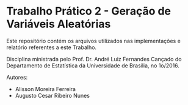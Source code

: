 # Trabalho Prático 2 - Geração de Variáveis Aleatórias

Este repositório contém os arquivos utilizados nas implementações e relatório referentes a este Trabalho. 

Disciplina ministrada pelo Prof. Dr. André Luiz Fernandes Cançado do Departamento de Estatística da Universidade de Brasília, no 1o/2016.

Autores: 
- Alisson Moreira Ferreira 
- Augusto Cesar Ribeiro Nunes 